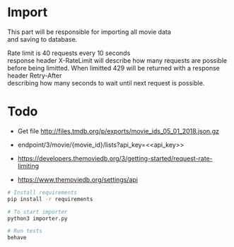 # Import

This part will be responsible for importing all movie data  
and saving to database. 

Rate limit is 40 requests every 10 seconds  
response header X-RateLimit will describe how many requests are possible  
before being limitted. 
When limitted 429 will be returned with a response header Retry-After  
describing how many seconds to wait until next request is possible.

# Todo

* Get file http://files.tmdb.org/p/exports/movie_ids_05_01_2018.json.gz
* endpoint/3/movie/{movie_id}/lists?api_key=<<api_key>>

* https://developers.themoviedb.org/3/getting-started/request-rate-limiting
* https://www.themoviedb.org/settings/api


```bash
# Install requirements
pip install -r requirements

# To start importer
python3 importer.py

# Run tests
behave
```